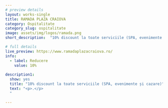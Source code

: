 ```yaml
---
# preview details
layout: works-single
title: RAMADA PLAZA CRAIOVA
category: Ospitalitate
category_slug: ospitalitate
image: assets/img/logos/ramada.png
short_description:  "10% discount la toate serviciile (SPA, evenimente și cazare)"

# full details
live_preview: https://www.ramadaplazacraiova.ro/
info:
  - label: Reducere
    value: 10% 
    
description1:
  show: yes
  title: "10% discount la toate serviciile (SPA, evenimente și cazare)"
  text: "<p>.</p>
  "

---
```

